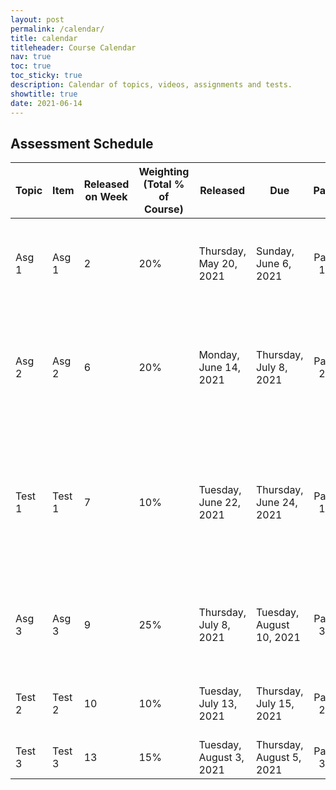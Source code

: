 ```yaml
---
layout: post
permalink: /calendar/
title: calendar
titleheader: Course Calendar
nav: true
toc: true
toc_sticky: true
description: Calendar of topics, videos, assignments and tests.
showtitle: true
date: 2021-06-14
---
```





## Assessment Schedule

| Topic  | Item   | Released on Week | Weighting     (Total % of Course) | Released                | Due                      |  Part   | Specific Topics Covered                                      |
| ------ | ------ | ---------------- | --------------------------------- | ----------------------- | ------------------------ | :-----: | ------------------------------------------------------------ |
| Asg 1  | Asg 1  | 2                | 20%                               | Thursday, May 20, 2021  | Sunday, June 6, 2021     | Part 1: | Data Cleaning, Parameter  Estimation, kNN, Experimental Train/Test/Validate, Ablation, Hypoth Test,  Probabilities |
| Asg 2  | Asg 2  | 6                | 20%                               | Monday, June 14, 2021   | Thursday, July 8, 2021   | Part 2: | Feature extraction (PCA,LDA),  and classification on a new covid dataset using Decision Trees, Random  Forests, Boosted Regression Trees and Naive Bayes |
| Test 1 | Test 1 | 7                | 10%                               | Tuesday, June 22, 2021  | Thursday, June 24, 2021  | Part 1: | Data Cleaning, Parameter  Estimation (MLE/MAP), Basic Classification and kNN, Experimental  Train/Test/Validate, Error measures, Ablation Studies, Probabilities,  ROC/AUC, Decision Trees |
| Asg 3  | Asg 3  | 9                | 25%                               | Thursday, July 8, 2021  | Tuesday, August 10, 2021 | Part 3: | Deep Learning on COVID dataset  as classification and time series prediction. CNN on small image dataset. |
| Test 2 | Test 2 | 10               | 10%                               | Tuesday, July 13, 2021  | Thursday, July 15, 2021  | Part 2: | Feature Extraction,  Dimensionality Reduction, Clustering, Word Embeddings |
| Test 3 | Test 3 | 13               | 15%                               | Tuesday, August 3, 2021 | Thursday, August 5, 2021 | Part 3: | Neural Networks and Deep  Learning                           |
